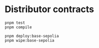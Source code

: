 # Distributor contracts


```shell
pnpm test
pnpm compile

pnpm deploy:base-sepolia
pnpm wipe:base-sepolia
```
